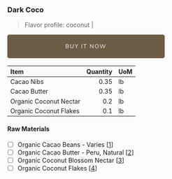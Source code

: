 ### Dark Coco
> Flavor profile: coconut |

[![Buy Now](/assets/images/buy-now.png "Buy Now")](https://shop.osocra.com/products/22021322)

| Item | Quantity | UoM  |
| :---     | ---:    | :--- |
| Cacao Nibs  | 0.35    | lb    |
| Cacao Butter   | 0.35    | lb    |
| Organic Coconut Nectar   | 0.2      | lb      |
| Organic Coconut Flakes     | 0.1      | lb      |

#### Raw Materials
- [ ] Organic Cacao Beans -  Varies [[1](/vendors)]
- [ ] Organic Cacao Butter - Peru, Natural [[2](/vendors)]
- [ ] Organic Coconut Blossom Nectar [[3](/vendors)]
- [ ] Organic Coconut Flakes [[4](/vendors)]
